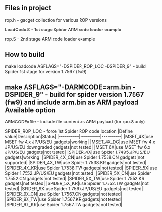 Files in project
-----
rop.h - gadget collection for various ROP versions

LoadCode.S - 1st stage Spider ARM code loader example

rop.S - 2nd stage ARM code loader example

How to build
-----
make loadcode ASFLAGS="-DSPIDER_ROP_LOC -DSPIDER_9" - build Spider 1st stage for version 1.7567 (fw9)

make ASFLAGS="-DARMCODE=arm.bin -DSPIDER_9" - build for spider version 1.7567 (fw9) and include arm.bin as ARM payload
Available option
-----
ARMCODE=file - include file content as ARM payload (for rpo.S only)

SPIDER_ROP_LOC - force 1st Spider ROP code location
|Define value|Description|Status|
|----------|----------|----------|
|MSET_4X|use MSET fw 4.x JP/US/EU gadgets|working|
|MSET_4X_DG|use MSET fw 4.x JP/US/EU downgraded gadgets|not tested|
|MSET_6X|use MSET fw 6.x  JP/US/EU gadgets|not tested|
|SPIDER_4X|use Spider 1.7495.JP/US/EU gadgets|working|
|SPIDER_4X_CN|use Spider 1.7538.CN gadgets|not supported|
|SPIDER_4X_TW|use Spider 1.7538.KR gadgets|not tested|
|SPIDER_4X_KR|use Spider 1.7538.TW gadgets|not tested|
|SPIDER_5X|use Spider 1.7552.JP/US/EU gadgets|not tested|
|SPIDER_5X_CN|use Spider 1.7552.CN gadgets|not tested|
|SPIDER_5X_TW|use Spider 1.7552.KR gadgets|not tested|
|SPIDER_5X_KR|use Spider 1.7552.TW gadgets|not tested|
|SPIDER_9X|use Spider 1.7567.JP/US/EU gadgets|not tested|
|SPIDER_9X_CN|use Spider 1.7567.CN gadgets|not tested|
|SPIDER_9X_TW|use Spider 1.7567.KR gadgets|not tested|
|SPIDER_9X_KR|use Spider 1.7567.TW gadgets|not tested|


